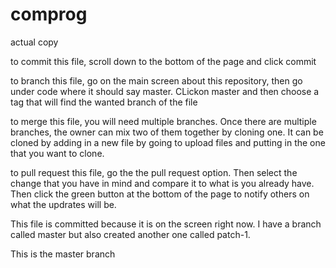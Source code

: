 # comprog
actual copy

to commit this file, scroll down to the bottom of the page and click commit

to branch this file, go on the main screen about this repository, then go under code where it should say master. CLickon master and then choose a tag that will find the wanted branch of the file

to merge this file, you will need multiple branches. Once there are multiple branches, the owner can mix two of them together by cloning one. It can be cloned by adding in a new file by going to upload files and putting in the one that you want to clone.

to pull request this file, go the the pull request option. Then select the change that you have in mind and compare it to what is you already have. Then click the green button at the bottom of the page to notify others on what the updrates will be.



This file is committed because it is on the screen right now.
I have a branch called master but also created another one called patch-1.

This is the master branch
